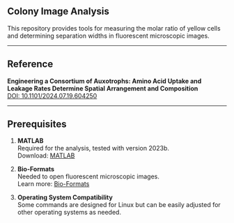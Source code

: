 ## Colony Image Analysis

This repository provides tools for measuring the molar ratio of yellow cells and determining separation widths in fluorescent microscopic images.

---

## Reference

**Engineering a Consortium of Auxotrophs: Amino Acid Uptake and Leakage Rates Determine Spatial Arrangement and Composition**  
[DOI: 10.1101/2024.07.19.604250](https://doi.org/10.1101/2024.07.19.604250)

---

## Prerequisites

1. **MATLAB**  
   Required for the analysis, tested with version 2023b.  
   Download: [MATLAB](https://uk.mathworks.com/products/matlab.html)

2. **Bio-Formats**  
   Needed to open fluorescent microscopic images.  
   Learn more: [Bio-Formats](http://www.openmicroscopy.org/bio-formats/)

3. **Operating System Compatibility**  
   Some commands are designed for Linux but can be easily adjusted for other operating systems as needed.